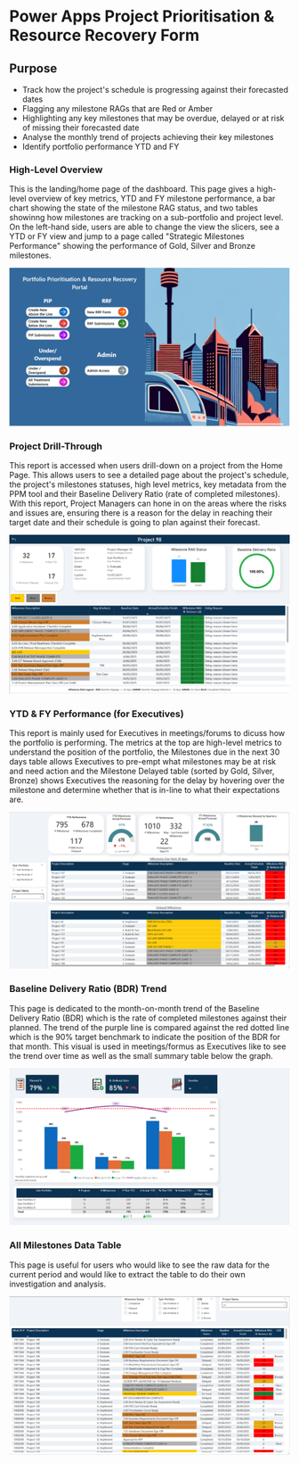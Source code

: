 # Power Apps Project Prioritisation & Resource Recovery Form

## Purpose
- Track how the project's schedule is progressing against their forecasted dates
- Flagging any milestone RAGs that are Red or Amber
- Highlighting any key milestones that may be overdue, delayed or at risk of missing their forecasted date
- Analyse the monthly trend of projects achieving their key milestones
- Identify portfolio performance YTD and FY

### High-Level Overview
This is the landing/home page of the dashboard. This page gives a high-level overview of key metrics, YTD and FY milestone performance, a bar chart showing the state of the milestone RAG status, and two tables showinng how milestones are tracking on a sub-portfolio and project level. On the left-hand side, users are able to change the view the slicers, see a YTD or FY view and jump to a page called "Strategic Milestones Performance" showing the performance of Gold, Silver and Bronze milestones.

![Screenshot1](/Power%20Apps%20Project%20Prioritisation%20&%20Resource%20Recovery%20Form/Images/PowerApps_Screenshot3.PNG)

### Project Drill-Through
This report is accessed when users drill-down on a project from the Home Page. This allows users to see a detailed page about the project's schedule, the project's milestones statuses, high level metrics, key metadata from the PPM tool and their Baseline Delivery Ratio (rate of completed milestones). With this report, Project Managers can hone in on the areas where the risks and issues are, ensuring there is a reason for the delay in reaching their target date and their schedule is going to plan against their forecast.

![Screenshot2](/Schedule%20KPI%20-%20For%20Portfolio/Images/Schedule_KPI_For_Portfolio_Screenshot2.PNG)

### YTD & FY Performance (for Executives)
This report is mainly used for Executives in meetings/forums to dicuss how the portfolio is performing. The metrics at the top are high-level metrics to understand the position of the portfolio, the Milestones due in the next 30 days table allows Executives to pre-empt what milestones may be at risk and need action and the Milestone Delayed table (sorted by Gold, Silver, Bronze) shows Executives the reasoning for the delay by hovering over the milestone and determine whether that is in-line to what their expectations are. 

![Screenshot2](/Schedule%20KPI%20-%20For%20Portfolio/Images/Schedule_KPI_For_Portfolio_Screenshot3.PNG)

### Baseline Delivery Ratio (BDR) Trend
This page is dedicated to the month-on-month trend of the Baseline Delivery Ratio (BDR) which is the rate of completed milestones against their planned. The trend of the purple line is compared against the red dotted line which is the 90% target benchmark to indicate the position of the BDR for that month. This visual is used in meetings/formus as Executives like to see the trend over time as well as the small summary table below the graph.

![Screenshot2](/Schedule%20KPI%20-%20For%20Portfolio/Images/Schedule_KPI_For_Portfolio_Screenshot4.PNG)

### All Milestones Data Table
This page is useful for users who would like to see the raw data for the current period and would like to extract the table to do their own investigation and analysis.

![Screenshot2](/Schedule%20KPI%20-%20For%20Portfolio/Images/Schedule_KPI_For_Portfolio_Screenshot5.PNG)
